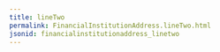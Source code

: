 ```yaml
---
title: lineTwo
permalink: FinancialInstitutionAddress.lineTwo.html
jsonid: financialinstitutionaddress_linetwo
---
```

